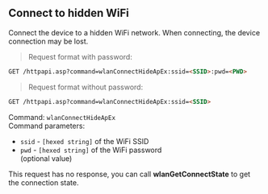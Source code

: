 ## Connect to hidden WiFi

Connect the device to a hidden WiFi network. When connecting, the device connection may be lost.

> Request format with password:

```html
GET /httpapi.asp?command=wlanConnectHideApEx:ssid=<SSID>:pwd=<PWD>
```

> Request format without password:

```html
GET /httpapi.asp?command=wlanConnectHideApEx:ssid=<SSID>
```

Command: `wlanConnectHideApEx`  
Command parameters:

* `ssid` - `[hexed string]` of the WiFi SSID
* `pwd` - `[hexed string]` of the WiFi password<br>(optional value)

<aside class="notice">
This request has no response, you can call <strong>wlanGetConnectState</strong> to get the connection state.
</aside>
